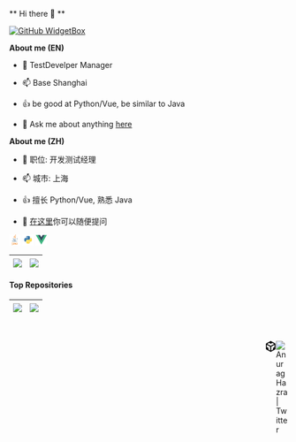 ** Hi there 👋 **

[![GitHub WidgetBox](https://github-widgetbox.vercel.app/api/profile?username=yshan2028&layout=compact&theme=radical&data=followers,repositories,stars,commits)](https://github.com/yshan2028/)

**About me (EN)**

- 🔭 TestDevelper Manager

- 📫 Base Shanghai

- 👍 be good at Python/Vue, be similar to Java

- 💬 Ask me about anything [here](https://github.com/yshan2028/yshan2028/issues)

**About me (ZH)**

- 🔭 职位: 开发测试经理

- 📫 城市: 上海

- 👍 擅长 Python/Vue, 熟悉 Java

- 💬 [在这里](https://github.com/yshan2028/yshan2028/issues)你可以随便提问


<code><img height="20" alt="Java" src="https://raw.githubusercontent.com/github/explore/80688e429a7d4ef2fca1e82350fe8e3517d3494d/topics/java/java.png"></code>
<code><img height="20" alt="Python" src="https://raw.githubusercontent.com/github/explore/5c058a388828bb5fde0bcafd4bc867b5bb3f26f3/topics/python/python.png"></code>
<code><img height="20" alt="Vue" src="https://raw.githubusercontent.com/github/explore/80688e429a7d4ef2fca1e82350fe8e3517d3494d/topics/vue/vue.png"></code>  

| <a href="https://github.com/462548187/"><img align="center" src="https://github-readme-stats.vercel.app/api?username=462548187&show_icons=true&theme=radical" /></a> | <a href="https://github.com/462548187/"><img align="center" src="https://github-readme-stats.vercel.app/api/top-langs/?username=462548187&layout=compact&theme=radical&langs_count=8" /></a> |
|-----------------------------------------------------------------------------------------------------------------------------------------------------------------------------------------------------------------------------------------------------------------|----------------------------------------------------------------------------------------------------------------------------------------------------------------------------------------------------------------------|


#### Top Repositories


| <a href="https://github.com/462548187/fastApiFramework"><img align="center" src="https://github-readme-stats.vercel.app/api/pin/?username=462548187&repo=fastApiFramework&theme=radical" /></a> | <a href="https://github.com/462548187/awesome-fastapi"><img align="center" src="https://github-readme-stats.vercel.app/api/pin/?username=462548187&repo=awesome-fastapi&theme=radical" /></a> |
|-----------------------------------------------------------------------------------------------------------------------------------------------------------------------------------------------------------------------------------------------------------------|----------------------------------------------------------------------------------------------------------------------------------------------------------------------------------------------------------------------|
<br />
<br />

<a href="#">
  <img align="right" alt="Anurag Hazra | Twitter" width="21px" src="https://raw.githubusercontent.com/anuraghazra/anuraghazra/master/assets/twitter.svg" />
</a>
<a href="#">
  <img align="right" alt="Anurag Hazra | CodeSandbox" width="20px" src="https://raw.githubusercontent.com/anuraghazra/anuraghazra/master/assets/codesandbox.svg" />
</a>
